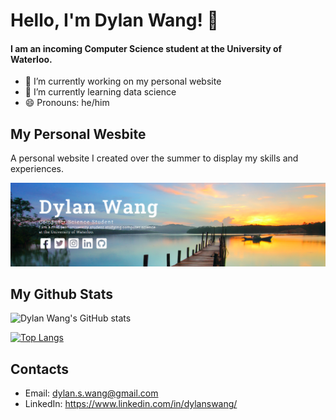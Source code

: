 # Hello, I'm Dylan Wang! 👋
#### I am an incoming Computer Science student at the University of Waterloo.

- 🔭 I’m currently working on my personal website
- 🌱 I’m currently learning data science
- 😄 Pronouns: he/him


## My Personal Wesbite
A personal website I created over the summer to display my skills and experiences.

[![Personal Website](website.png "Personal Website")](https://dylanwang0.github.io)

## My Github Stats
![Dylan Wang's GitHub stats](https://github-readme-stats.vercel.app/api?username=dylanwang0&show_icons=true&theme=radical)

[![Top Langs](https://github-readme-stats.vercel.app/api/top-langs/?username=dylanwang0&langs_count=8&theme=radical&layout=compact)](https://github.com/dylanwang0/github-readme-stats)

## Contacts
- Email: dylan.s.wang@gmail.com
- LinkedIn: https://www.linkedin.com/in/dylanswang/


<!--
**dylanwang0/dylanwang0** is a ✨ _special_ ✨ repository because its `README.md` (this file) appears on your GitHub profile.

Here are some ideas to get you started:

- 🔭 I’m currently working on ...
- 🌱 I’m currently learning ...
- 👯 I’m looking to collaborate on ...
- 🤔 I’m looking for help with ...
- 💬 Ask me about ...
- 📫 How to reach me: ...
- 😄 Pronouns: ...
- ⚡ Fun fact: ...
-->
